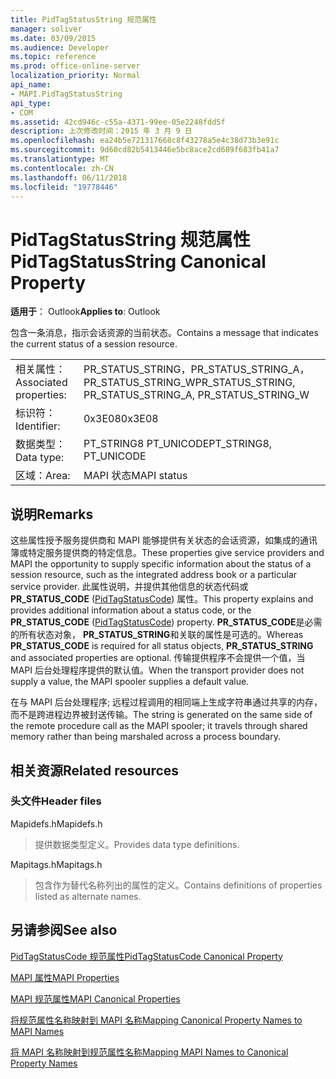 ```yaml
---
title: PidTagStatusString 规范属性
manager: soliver
ms.date: 03/09/2015
ms.audience: Developer
ms.topic: reference
ms.prod: office-online-server
localization_priority: Normal
api_name:
- MAPI.PidTagStatusString
api_type:
- COM
ms.assetid: 42cd946c-c55a-4371-99ee-05e2248fdd5f
description: 上次修改时间：2015 年 3 月 9 日
ms.openlocfilehash: ea24b5e721317668c8f43278a5e4c38d73b3e91c
ms.sourcegitcommit: 9d60cd82b5413446e5bc8ace2cd689f683fb41a7
ms.translationtype: MT
ms.contentlocale: zh-CN
ms.lasthandoff: 06/11/2018
ms.locfileid: "19778446"
---
```

# <a name="pidtagstatusstring-canonical-property"></a><span data-ttu-id="e2155-103">PidTagStatusString 规范属性</span><span class="sxs-lookup"><span data-stu-id="e2155-103">PidTagStatusString Canonical Property</span></span>

  
  
<span data-ttu-id="e2155-104">**适用于**： Outlook</span><span class="sxs-lookup"><span data-stu-id="e2155-104">**Applies to**: Outlook</span></span> 
  
<span data-ttu-id="e2155-105">包含一条消息，指示会话资源的当前状态。</span><span class="sxs-lookup"><span data-stu-id="e2155-105">Contains a message that indicates the current status of a session resource.</span></span> 
  
|||
|:-----|:-----|
|<span data-ttu-id="e2155-106">相关属性：</span><span class="sxs-lookup"><span data-stu-id="e2155-106">Associated properties:</span></span>  <br/> |<span data-ttu-id="e2155-107">PR_STATUS_STRING，PR_STATUS_STRING_A，PR_STATUS_STRING_W</span><span class="sxs-lookup"><span data-stu-id="e2155-107">PR_STATUS_STRING, PR_STATUS_STRING_A, PR_STATUS_STRING_W</span></span>  <br/> |
|<span data-ttu-id="e2155-108">标识符：</span><span class="sxs-lookup"><span data-stu-id="e2155-108">Identifier:</span></span>  <br/> |<span data-ttu-id="e2155-109">0x3E08</span><span class="sxs-lookup"><span data-stu-id="e2155-109">0x3E08</span></span>  <br/> |
|<span data-ttu-id="e2155-110">数据类型：</span><span class="sxs-lookup"><span data-stu-id="e2155-110">Data type:</span></span>  <br/> |<span data-ttu-id="e2155-111">PT_STRING8 PT_UNICODE</span><span class="sxs-lookup"><span data-stu-id="e2155-111">PT_STRING8, PT_UNICODE</span></span>  <br/> |
|<span data-ttu-id="e2155-112">区域：</span><span class="sxs-lookup"><span data-stu-id="e2155-112">Area:</span></span>  <br/> |<span data-ttu-id="e2155-113">MAPI 状态</span><span class="sxs-lookup"><span data-stu-id="e2155-113">MAPI status</span></span>  <br/> |
   
## <a name="remarks"></a><span data-ttu-id="e2155-114">说明</span><span class="sxs-lookup"><span data-stu-id="e2155-114">Remarks</span></span>

<span data-ttu-id="e2155-115">这些属性授予服务提供商和 MAPI 能够提供有关状态的会话资源，如集成的通讯簿或特定服务提供商的特定信息。</span><span class="sxs-lookup"><span data-stu-id="e2155-115">These properties give service providers and MAPI the opportunity to supply specific information about the status of a session resource, such as the integrated address book or a particular service provider.</span></span> <span data-ttu-id="e2155-116">此属性说明，并提供其他信息的状态代码或**PR_STATUS_CODE** ([PidTagStatusCode](pidtagstatuscode-canonical-property.md)) 属性。</span><span class="sxs-lookup"><span data-stu-id="e2155-116">This property explains and provides additional information about a status code, or the **PR_STATUS_CODE** ([PidTagStatusCode](pidtagstatuscode-canonical-property.md)) property.</span></span> <span data-ttu-id="e2155-117">**PR_STATUS_CODE**是必需的所有状态对象， **PR_STATUS_STRING**和关联的属性是可选的。</span><span class="sxs-lookup"><span data-stu-id="e2155-117">Whereas **PR_STATUS_CODE** is required for all status objects, **PR_STATUS_STRING** and associated properties are optional.</span></span> <span data-ttu-id="e2155-118">传输提供程序不会提供一个值，当 MAPI 后台处理程序提供的默认值。</span><span class="sxs-lookup"><span data-stu-id="e2155-118">When the transport provider does not supply a value, the MAPI spooler supplies a default value.</span></span> 
  
<span data-ttu-id="e2155-119">在与 MAPI 后台处理程序; 远程过程调用的相同端上生成字符串通过共享的内存，而不是跨进程边界被封送传输。</span><span class="sxs-lookup"><span data-stu-id="e2155-119">The string is generated on the same side of the remote procedure call as the MAPI spooler; it travels through shared memory rather than being marshaled across a process boundary.</span></span>
  
## <a name="related-resources"></a><span data-ttu-id="e2155-120">相关资源</span><span class="sxs-lookup"><span data-stu-id="e2155-120">Related resources</span></span>

### <a name="header-files"></a><span data-ttu-id="e2155-121">头文件</span><span class="sxs-lookup"><span data-stu-id="e2155-121">Header files</span></span>

<span data-ttu-id="e2155-122">Mapidefs.h</span><span class="sxs-lookup"><span data-stu-id="e2155-122">Mapidefs.h</span></span>
  
> <span data-ttu-id="e2155-123">提供数据类型定义。</span><span class="sxs-lookup"><span data-stu-id="e2155-123">Provides data type definitions.</span></span>
    
<span data-ttu-id="e2155-124">Mapitags.h</span><span class="sxs-lookup"><span data-stu-id="e2155-124">Mapitags.h</span></span>
  
> <span data-ttu-id="e2155-125">包含作为替代名称列出的属性的定义。</span><span class="sxs-lookup"><span data-stu-id="e2155-125">Contains definitions of properties listed as alternate names.</span></span>
    
## <a name="see-also"></a><span data-ttu-id="e2155-126">另请参阅</span><span class="sxs-lookup"><span data-stu-id="e2155-126">See also</span></span>



[<span data-ttu-id="e2155-127">PidTagStatusCode 规范属性</span><span class="sxs-lookup"><span data-stu-id="e2155-127">PidTagStatusCode Canonical Property</span></span>](pidtagstatuscode-canonical-property.md)


[<span data-ttu-id="e2155-128">MAPI 属性</span><span class="sxs-lookup"><span data-stu-id="e2155-128">MAPI Properties</span></span>](mapi-properties.md)
  
[<span data-ttu-id="e2155-129">MAPI 规范属性</span><span class="sxs-lookup"><span data-stu-id="e2155-129">MAPI Canonical Properties</span></span>](mapi-canonical-properties.md)
  
[<span data-ttu-id="e2155-130">将规范属性名称映射到 MAPI 名称</span><span class="sxs-lookup"><span data-stu-id="e2155-130">Mapping Canonical Property Names to MAPI Names</span></span>](mapping-canonical-property-names-to-mapi-names.md)
  
[<span data-ttu-id="e2155-131">将 MAPI 名称映射到规范属性名称</span><span class="sxs-lookup"><span data-stu-id="e2155-131">Mapping MAPI Names to Canonical Property Names</span></span>](mapping-mapi-names-to-canonical-property-names.md)

